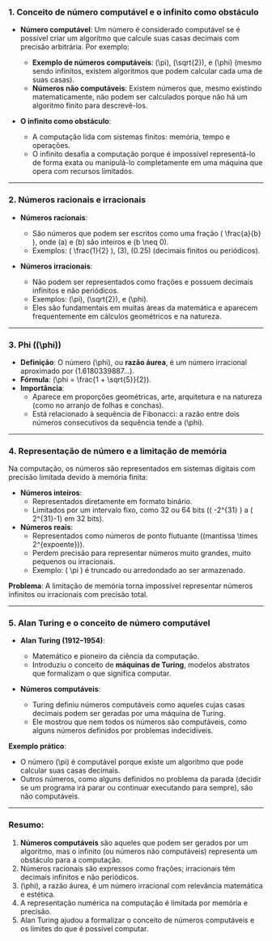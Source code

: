 
### **1. Conceito de número computável e o infinito como obstáculo**
- **Número computável**: Um número é considerado computável se é possível criar um algoritmo que calcule suas casas decimais com precisão arbitrária. Por exemplo:
  - **Exemplo de números computáveis**: \(\pi\), \(\sqrt{2}\), e \(\phi\) (mesmo sendo infinitos, existem algoritmos que podem calcular cada uma de suas casas).
  - **Números não computáveis**: Existem números que, mesmo existindo matematicamente, não podem ser calculados porque não há um algoritmo finito para descrevê-los.

- **O infinito como obstáculo**:
  - A computação lida com sistemas finitos: memória, tempo e operações.
  - O infinito desafia a computação porque é impossível representá-lo de forma exata ou manipulá-lo completamente em uma máquina que opera com recursos limitados.

---

### **2. Números racionais e irracionais**
- **Números racionais**:
  - São números que podem ser escritos como uma fração \( \frac{a}{b} \), onde \(a\) e \(b\) são inteiros e \(b \neq 0\).
  - Exemplos: \( \frac{1}{2} \), \(3\), \(0.25\) (decimais finitos ou periódicos).

- **Números irracionais**:
  - Não podem ser representados como frações e possuem decimais infinitos e não periódicos.
  - Exemplos: \(\pi\), \(\sqrt{2}\), e \(\phi\).
  - Eles são fundamentais em muitas áreas da matemática e aparecem frequentemente em cálculos geométricos e na natureza.

---

### **3. Phi (\(\phi\))**
- **Definição**: O número \(\phi\), ou **razão áurea**, é um número irracional aproximado por \(1.6180339887...\).
- **Fórmula**: \(\phi = \frac{1 + \sqrt{5}}{2}\).
- **Importância**:
  - Aparece em proporções geométricas, arte, arquitetura e na natureza (como no arranjo de folhas e conchas).
  - Está relacionado à sequência de Fibonacci: a razão entre dois números consecutivos da sequência tende a \(\phi\).

---

### **4. Representação de número e a limitação de memória**
Na computação, os números são representados em sistemas digitais com precisão limitada devido à memória finita:
- **Números inteiros**:
  - Representados diretamente em formato binário.
  - Limitados por um intervalo fixo, como 32 ou 64 bits (\( -2^{31} \) a \( 2^{31}-1\) em 32 bits).
- **Números reais**:
  - Representados como números de ponto flutuante (\(mantissa \times 2^{expoente}\)).
  - Perdem precisão para representar números muito grandes, muito pequenos ou irracionais.
  - Exemplo: \( \pi \) é truncado ou arredondado ao ser armazenado.

**Problema**: A limitação de memória torna impossível representar números infinitos ou irracionais com precisão total.

---

### **5. Alan Turing e o conceito de número computável**
- **Alan Turing (1912–1954)**:
  - Matemático e pioneiro da ciência da computação.
  - Introduziu o conceito de **máquinas de Turing**, modelos abstratos que formalizam o que significa computar.

- **Números computáveis**:
  - Turing definiu números computáveis como aqueles cujas casas decimais podem ser geradas por uma máquina de Turing.
  - Ele mostrou que nem todos os números são computáveis, como alguns números definidos por problemas indecidíveis.

**Exemplo prático**:
- O número \(\pi\) é computável porque existe um algoritmo que pode calcular suas casas decimais.
- Outros números, como alguns definidos no problema da parada (decidir se um programa irá parar ou continuar executando para sempre), são não computáveis.

--- 

### **Resumo:**
1. **Números computáveis** são aqueles que podem ser gerados por um algoritmo, mas o infinito (ou números não computáveis) representa um obstáculo para a computação.
2. Números racionais são expressos como frações; irracionais têm decimais infinitos e não periódicos.
3. \(\phi\), a razão áurea, é um número irracional com relevância matemática e estética.
4. A representação numérica na computação é limitada por memória e precisão.
5. Alan Turing ajudou a formalizar o conceito de números computáveis e os limites do que é possível computar.